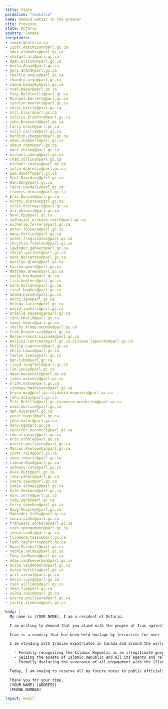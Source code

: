 ```yaml
---
title: State
permalink: "/ontario"
name: Demand Letter to the premier
city: Province
state: Ontario
country: Canada
recipients:
- remier@ontario.ca
- Scott.Aitchison@parl.gc.ca
- omar.alghabra@parl.gc.ca
- shafqat.ali@parl.gc.ca
- dean.allison@parl.gc.ca
- Anita.Anand@parl.gc.ca
- gary.anand@parl.gc.ca
- charlie.angus@parl.gc.ca
- chandra.arya@parl.gc.ca
- vance.badawey@parl.gc.ca
- Yvan.Baker@parl.gc.ca
- Tony.Baldinelli@parl.gc.ca
- Michael.Barrett@parl.gc.ca
- carolyn.bennett@parl.gc.ca
- chris.bittle@parl.gc.ca
- bill.blair@parl.gc.ca
- valerie.bradford@parl.gc.ca
- john.brassard@parl.gc.ca
- larry.brock@parl.gc.ca
- colin.carrie@parl.gc.ca
- bardish.chagger@parl.gc.ca
- adam.chambers@parl.gc.ca
- shaun.chen@parl.gc.ca
- paul.chiang@parl.gc.ca
- michael.chong@parl.gc.ca
- chad.collins@parl.gc.ca
- michael.coteau@parl.gc.ca
- julie.dabrusin@parl.gc.ca
- pam.damoff@parl.gc.ca
- Scot.Davidson@parl.gc.ca
- Han.Dong@parl.gc.ca
- Terry.Dowdall@parl.gc.ca
- francis.drouin@parl.gc.ca
- Eric.Duncan@parl.gc.ca
- kirsty.duncan@parl.gc.ca
- julie.dzerowicz@parl.gc.ca
- ali.ehsassi@parl.gc.ca
- Dave.Epp@parl.gc.ca
- nathaniel.erskine-smith@parl.gc.ca
- michelle.ferreri@parl.gc.ca
- peter.fonseca@parl.gc.ca
- mona.fortier@parl.gc.ca
- peter.fragiskatos@parl.gc.ca
- chrystia.freeland@parl.gc.ca
- iqwinder.gaheer@parl.gc.ca
- cheryl.gallant@parl.gc.ca
- mark.gerretsen@parl.gc.ca
- marilyn.gladu@parl.gc.ca
- karina.gould@parl.gc.ca
- Matthew.Green@parl.gc.ca
- patty.hajdu@parl.gc.ca
- lisa.hepfner@parl.gc.ca
- mark.holland@parl.gc.ca
- carol.hughes@parl.gc.ca
- ahmed.hussen@parl.gc.ca
- marci.ien@parl.gc.ca
- Helena.Jaczek@parl.gc.ca
- majid.jowhari@parl.gc.ca
- arielle.kayabaga@parl.gc.ca
- iqra.khalid@parl.gc.ca
- kamal.khera@parl.gc.ca
- shelby.kramp-neuman@parl.gc.ca
- Irek.Kusmierczyk@parl.gc.ca
- Marie-France.Lalonde@parl.gc.ca
- melissa.lantsman@parl.gc.ca;viviane.lapointe@parl.gc.ca
- Philip.Lawrence@parl.gc.ca
- Chris.Lewis@parl.gc.ca
- leslyn.lewis@parl.gc.ca
- ben.lobb@parl.gc.ca
- lloyd.longfield@parl.gc.ca
- Tim.Louis@parl.gc.ca
- dave.mackenzie@parl.gc.ca
- james.maloney@parl.gc.ca
- brian.masse@parl.gc.ca
- Lindsay.Mathyssen@parl.gc.ca
- bryan.may@parl.gc.ca;david.mcguinty@parl.gc.ca
- john.mckay@parl.gc.ca
- Eric.Melillo@parl.gc.ca;marco.mendicino@parl.gc.ca
- mike.morrice@parl.gc.ca
- dan.muys@parl.gc.ca
- yasir.naqvi@parl.gc.ca
- john.nater@parl.gc.ca
- mary.ng@parl.gc.ca
- jennifer.oconnell@parl.gc.ca
- rob.oliphant@parl.gc.ca
- erin.otoole@parl.gc.ca
- pierre.poilievre@parl.gc.ca
- Marcus.Powlowski@parl.gc.ca
- scott.reid@parl.gc.ca
- anna.roberts@parl.gc.ca
- Lianne.Rood@parl.gc.ca
- anthony.rota@parl.gc.ca
- Alex.Ruff@parl.gc.ca
- ruby.sahota@parl.gc.ca
- yaara.saks@parl.gc.ca
- jamie.schmale@parl.gc.ca
- Kyle.Seeback@parl.gc.ca
- marc.serre@parl.gc.ca
- judy.sgro@parl.gc.ca
- terry.sheehan@parl.gc.ca
- Doug.Shipley@parl.gc.ca
- Maninder.Sidhu@parl.gc.ca
- sonia.sidhu@parl.gc.ca
- francesco.sorbara@parl.gc.ca
- sven.spengemann@parl.gc.ca
- jenna.sudds@parl.gc.ca
- filomena.tassi@parl.gc.ca
- leah.taylorroy@parl.gc.ca
- Ryan.Turnbull@parl.gc.ca
- rechie.valdez@parl.gc.ca
- Tony.VanBynen@parl.gc.ca
- Adam.vanKoeverden@parl.gc.ca
- anita.vandenbeld@parl.gc.ca
- Karen.Vecchio@parl.gc.ca
- arif.virani@parl.gc.ca
- kevin.vuong@parl.gc.ca
- ryan.williams@parl.gc.ca
- Jean.Yip@parl.gc.ca
- salma.zahid@parl.gc.ca
- pierre.poilievre@parl.gc.ca
- justin.trudeau@parl.gc.ca

body: |
  My name is [YOUR NAME], I am a resident of Ontario.

  I am writing to demand that you stand with the people of Iran against the regime of the Islamic Republic. In the past, Western governments have paid lip service to solidarity with the people of Iran, but in the next breath, they have allowed regime officials to immigrate to western countries with millions of dollars of stolen money to live lives of luxury; they have, directly or indirectly through intermediaries, made deals with the Islamic Republic that have led to its sustenance.

  Iran is a country that has been held hostage by terrorists for over four decades. This regime is the number one state sponsor of terrorism in the Middle East. They have shot down passenger planes as a political maneuver. They regularly use torture and sadism as a means to maintain their grip on power. It is an outrage that all members of the regime apparatus are not recognized as terrorists, that deals continue to be made with them via backchannels, and that the support for the brave people of Iran has stopped at mere statements.

  I am standing with Iranian expatriates in Canada and around the world and with the the millions of Iranians who are bravely facing this regime on their streets.  I demand that yourself our PROVINCIAL/FEDERAL government meaningfully do the same by:

    - Formally recognizing the Islamic Republic as an illegitimate government and the Islamic Revolutionary Guards Corps as a terrorist organization, 
    - Seizing the assets of Islamic Republic and all its agents and releasing them only to a legitimate government of Iran,
    - Formally declaring the severance of all engagement with the illegitimate regime.

  Today, I am vowing to reserve all my future votes to public officials and parties who stand with the brave people of Iran, regardless of all other considerations.

  Thank you for your time,
  [YOUR NAME] [ADDRESS]
  [PHONE NUMBER]

layout: email
---
```



